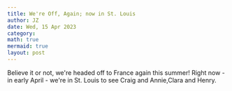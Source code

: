```yaml
---
title: We're Off, Again; now in St. Louis
author: JZ
date: Wed, 15 Apr 2023
category: 
math: true
mermaid: true
layout: post
---
```

Believe it or not, we're headed off to France again this summer! Right now - in early April - we're in St. Louis to see Craig and Annie,Clara and Henry.
